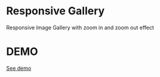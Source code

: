 # Responsive Gallery
Responsive Image Gallery with zoom in and zoom out effect
# DEMO
<a target="_blank" href="https://developerspring.com/examples/gallery/responsive-gallery-1.html">See demo </a>

